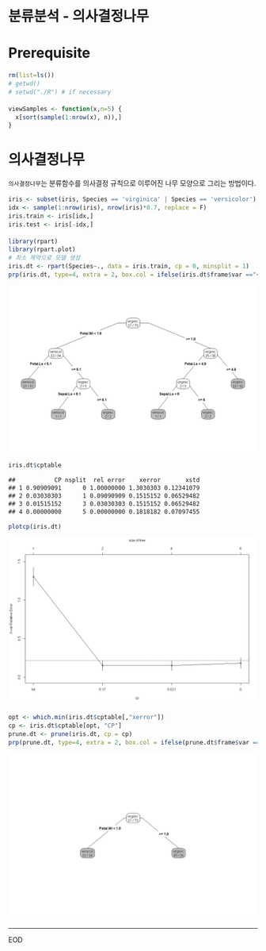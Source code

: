 분류분석 - 의사결정나무
================

# Prerequisite

``` r
rm(list=ls())
# getwd()
# setwd("./R") # if necessary

viewSamples <- function(x,n=5) {
  x[sort(sample(1:nrow(x), n)),]
}
```

# 의사결정나무

`의사결정나무`는 분류함수를 의사결정 규칙으로 이루어진 나무 모양으로 그리는 방법이다.

``` r
iris <- subset(iris, Species == 'virginica' | Species == 'versicolor')
idx <- sample(1:nrow(iris), nrow(iris)*0.7, replace = F)
iris.train <- iris[idx,]
iris.test <- iris[-idx,]

library(rpart)
library(rpart.plot)
# 최소 제약으로 모델 생성
iris.dt <- rpart(Species~., data = iris.train, cp = 0, minsplit = 1)
prp(iris.dt, type=4, extra = 2, box.col = ifelse(iris.dt$frame$var =="<leaf>", 'gray', 'white'))
```

![](분류분석-의사결정나무_files/figure-gfm/unnamed-chunk-2-1.png)<!-- -->

``` r
iris.dt$cptable
```

    ##           CP nsplit  rel error    xerror       xstd
    ## 1 0.90909091      0 1.00000000 1.3030303 0.12341079
    ## 2 0.03030303      1 0.09090909 0.1515152 0.06529482
    ## 3 0.01515152      3 0.03030303 0.1515152 0.06529482
    ## 4 0.00000000      5 0.00000000 0.1818182 0.07097455

``` r
plotcp(iris.dt)
```

![](분류분석-의사결정나무_files/figure-gfm/unnamed-chunk-4-1.png)<!-- -->

``` r
opt <- which.min(iris.dt$cptable[,"xerror"])
cp <- iris.dt$cptable[opt, "CP"]
prune.dt <- prune(iris.dt, cp = cp)
prp(prune.dt, type=4, extra = 2, box.col = ifelse(prune.dt$frame$var =="<leaf>", 'gray', 'white'))
```

![](분류분석-의사결정나무_files/figure-gfm/unnamed-chunk-5-1.png)<!-- -->

-----

EOD
